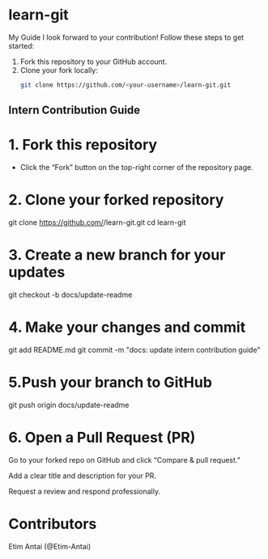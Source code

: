 # learn-git
My Guide
I look forward to  your contribution! Follow these steps to get started:

1. Fork this repository to your GitHub account.
2. Clone your fork locally:
   ```bash
   git clone https://github.com/<your-username>/learn-git.git
## Intern Contribution Guide

# 1. Fork this repository
   - Click the “Fork” button on the top-right corner of the repository page.

# 2. Clone your forked repository
   
   git clone https://github.com/<your-username>/learn-git.git
   cd learn-git


# 3. Create a new branch for your updates

git checkout -b docs/update-readme

# 4.  Make your changes and commit
git add README.md
git commit -m "docs: update intern contribution guide"

# 5.Push your branch to GitHub
git push origin docs/update-readme

# 6. Open a Pull Request (PR)
Go to your forked repo on GitHub and click “Compare & pull request.”

Add a clear title and description for your PR.

Request a review and respond professionally.

# Contributors
Etim Antai (@Etim-Antai)
